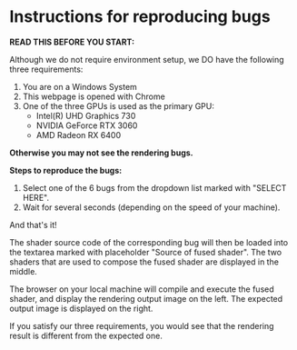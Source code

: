 # Instructions for reproducing bugs

**READ THIS BEFORE YOU START:**

Although we do not require environment setup, we DO have the following three requirements:

1. You are on a Windows System
2. This webpage is opened with Chrome
3. One of the three GPUs is used as the primary GPU:
    - Intel(R) UHD Graphics 730
    - NVIDIA GeForce RTX 3060
    - AMD Radeon RX 6400

**Otherwise you may not see the rendering bugs.**

**Steps to reproduce the bugs:**

1. Select one of the 6 bugs from the dropdown list marked with "SELECT HERE".
2. Wait for several seconds (depending on the speed of your machine).

And that's it!

The shader source code of the corresponding bug will then be loaded
into the textarea marked with placeholder "Source of fused shader". The two shaders that are used to compose the fused shader are displayed in the middle.

The browser on your local machine will compile and execute the fused shader, and display the rendering
output image on the left. The expected output image is displayed on the right.

If you satisfy our three requirements, you would see that the rendering result is different from the expected one.
